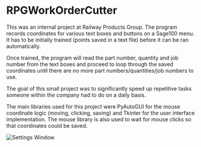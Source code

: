# RPGWorkOrderCutter
This was an internal project at Railway Products Group. The program records coordinates for various text boxes and buttons on a Sage100 menu. It has to be initially trained (points saved in a text file) before it can be ran automatically. 

Once trained, the program will read the part number, quantity and job number from the text boxes and proceed to loop through the saved coordinates until there are no more part numbers/quantities/job numbers to use. 

The goal of this small project was to significantly speed up repetitive tasks someone within the company had to do on a daily basis. 

The main libraries used for this project were PyAutoGUI for the mouse coordinate logic (moving, clicking, saving) and Tkinter for the user interface implementation. The mouse library is also used to wait for mouse clicks so that coordinates could be saved. 

![Settings Window](https://raw.github.com/JacobEnochCMSD471/RPGWorkOrderCutter/main/Screenshots/Settings.png)
